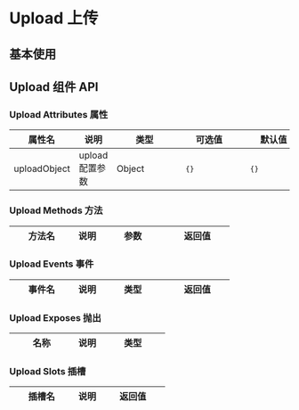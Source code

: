 # Upload 上传

## 基本使用

<preview path="../demos/upload/upload-1.vue" title="基本使用" description=" "></preview>

## Upload 组件 API

### Upload Attributes 属性

| <div style="width: 100px">属性名</div> | 说明            | <div style="width: 100px">类型</div> | <div style="width: 100px">可选值</div> | <div style="width: 100px">默认值</div> |
| -------------------------------------- | --------------- | ------------------------------------ | -------------------------------------- | -------------------------------------- |
| uploadObject                           | upload 配置参数 | Object                               | <pre> {} </pre>                        | <pre> {}</pre>                         |

### Upload Methods 方法

| <div style="width: 100px">方法名</div> | 说明 | <div style="width: 100px">参数</div> | <div style="width: 100px">返回值</div> |
| -------------------------------------- | ---- | ------------------------------------ | -------------------------------------- |

### Upload Events 事件

| <div style="width: 100px">事件名</div> | 说明 | <div style="width: 100px">类型</div> | <div style="width: 100px">返回值</div> |
| -------------------------------------- | ---- | ------------------------------------ | -------------------------------------- |

### Upload Exposes 抛出

| <div style="width: 100px">名称</div> | 说明 | <div style="width: 100px">类型</div> |
| ------------------------------------ | ---- | ------------------------------------ |

### Upload Slots 插槽

| <div style="width: 100px">插槽名</div> | 说明 | <div style="width: 100px">返回值</div> |
| -------------------------------------- | ---- | -------------------------------------- |
